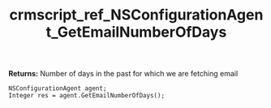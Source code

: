 ﻿---
title: crmscript_ref_NSConfigurationAgent_GetEmailNumberOfDays
description: Integer GetEmailNumberOfDays()
intellisense: NSConfigurationAgent.GetEmailNumberOfDays
keywords: NSConfigurationAgent,GetEmailNumberOfDays
so.topic: reference
---




**Returns:** Number of days in the past for which we are fetching email

```crmscript
NSConfigurationAgent agent;
Integer res = agent.GetEmailNumberOfDays();
```

